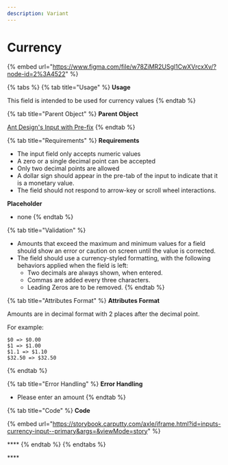 ```yaml
---
description: Variant
---
```


# Currency

{% embed url="https://www.figma.com/file/w78ZiMR2USgl1CwXVrcxXv/?node-id=2%3A4522" %}

{% tabs %}
{% tab title="Usage" %}
**Usage**

This field is intended to be used for currency values
{% endtab %}

{% tab title="Parent Object" %}
**Parent Object**

[Ant Design's Input with Pre-fix](https://ant.design/components/input/)
{% endtab %}

{% tab title="Requirements" %}
**Requirements**

* The input field only accepts numeric values
*  A zero or a single decimal point can be accepted 
* Only two decimal points are allowed
* A dollar sign should appear in the pre-tab of the input to indicate that it is a monetary value.
* The field should not respond to arrow-key or scroll wheel interactions.

**Placeholder**

* none
{% endtab %}

{% tab title="Validation" %}
* Amounts that exceed the maximum and minimum values for a field should show an error or caution on screen until the value is corrected.
* The field should use a currency-styled formatting, with the following behaviors applied when the field is left:
  * Two decimals are always shown, when entered.
  * Commas are added every three characters.
  * Leading Zeros are to be removed.
{% endtab %}

{% tab title="Attributes Format" %}
**Attributes Format**

Amounts are in decimal format with 2 places after the decimal point. 

For example:

```text
$0 => $0.00
$1 => $1.00
$1.1 => $1.10
$32.50 => $32.50
```
{% endtab %}

{% tab title="Error Handling" %}
**Error Handling**

* Please enter an amount
{% endtab %}

{% tab title="Code" %}
**Code**

{% embed url="https://storybook.carputty.com/axle/iframe.html?id=inputs-currency-input--primary&args=&viewMode=story" %}

\*\*\*\*
{% endtab %}
{% endtabs %}







\*\*\*\*

